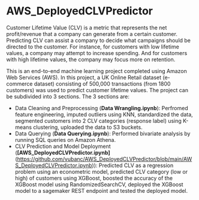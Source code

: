 # AWS_DeployedCLVPredictor
Customer Lifetime Value (CLV) is a metric that represents the net profit/revenue that a company can generate from a certain customer. Predicting CLV can assist a company to decide what campaigns should be directed to the customer. For instance, for customers with low lifetime values, a company may attempt to increase spending. And for customers with high lifetime values, the company may focus more on retention. 

This is an end-to-end machine learning project completed using Amazon Web Services (AWS). In this project, a UK Online Retail dataset (e-commerce dataset) consisting of 500,000 transactions (from 1800 customers) was used to predict customer lifetime values. The project can be subdivided into 3 sections. The 3 sections are:

- Data Cleaning and Preprocessing (**Data Wrangling.ipynb**): Perfromed feature engineering, imputed outliers using KNN, standardized the data, segmented customers into 2 CLV categories (response label) using K-means clustering, uploaded the data to S3 buckets.
- Data Querying (**Data Querying.ipynb**): Performed bivariate analysis by running SQL queries on Amazon Athena.
- CLV Prediction and Model Deployment (**[AWS_DeployedCLVPredictor.ipynb]**(https://github.com/vubanc/AWS_DeployedCLVPredictor/blob/main/AWS_DeployedCLVPredictor.ipynb)): Predicted CLV as a regression problem using an econometric model, predicted CLV category (low or high) of customers using XGBoost, boosted the accuracy of the XGBoost model using RandomizedSearchCV, deployed the XGBoost model to a sagemaker REST endpoint and tested the deployed model.
